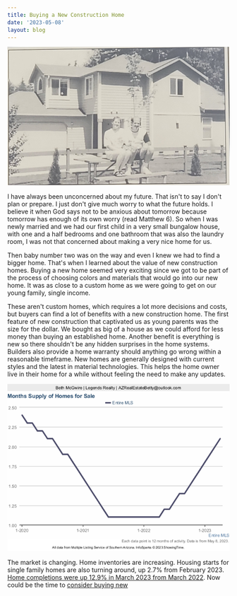 ```yaml
---
title: Buying a New Construction Home
date: '2023-05-08'
layout: blog
---
```


![Our former new-construction home](/img/blog/former-home.jpg)

I have always been unconcerned about my future. That isn't to say I don't plan or prepare. I just don't give much worry to what the future holds. I believe it when God says not to be anxious about tomorrow because tomorrow has enough of its own worry (read Matthew 6). So when I was newly married and we had our first child in a very small bungalow house, with one and a half bedrooms and one bathroom that was also the laundry room, I was not that concerned about making a very nice home for us.

Then baby number two was on the way and even I knew we had to find a bigger home. That's when I learned about the value of new construction homes.  Buying a new home seemed very exciting since we got to be part of the process of choosing colors and materials that would go into our new home. It was as close to a custom home as we were going to get on our young family, single income.

These aren't custom homes, which requires a lot more decisions and costs, but buyers can find a lot of benefits with a new construction home. The first feature of new construction that captivated us as young parents was the size for the dollar. We bought as big of a house as we could afford for less money than buying an established home. Another benefit is everything is new so there shouldn't be any hidden surprises in the home systems. Builders also provide a home warranty should anything go wrong within a reasonable timeframe. New homes are generally designed with current styles and the latest in material technologies. This helps the home owner live in their home for a while without feeling the need to make any updates.

![housing inventory graph from April](/img/blog/housing-inventory-april.png)

The market is changing. Home inventories are increasing. Housing starts for single family homes are also turning around, up 2.7% from February 2023. [Home completions were up 12.9% in March 2023 from March 2022](https://www.census.gov/construction/nrc/current/index.html). Now could be the time to [consider buying new](https://www.showingnew.com/bethmcgwire)